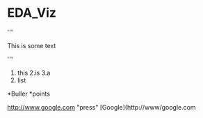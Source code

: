 # EDA_Viz
'''
<p> This is some text </p/>
'''

1. this
2.is
3.a
4. list

*Buller
*points

http://www.google.com
"press" [Google](http://www/google.com